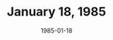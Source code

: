 ---
layout: episode
title: January 18, 1985
date: 1985-01-18
recording_status: complete
private_reel: Kool & The Gang
videos:
  - title: David Lee Roth - California Girls
  - title: Foreigner - I Want To Know What Love Is
  - title: Chaka Khan - This Is My Night
  - title: Hall & Oates - Method Of Modern Love
  - title: Tribute to Madonna (Borderline, Lucky Star, Like A Virgin)
  - title: Philip Bailey with Phil Collins - Easy Lover
  - title: Sheena Easton - Sugar Walls
  - title: Billy Ocean - Lover Boy
  - title: REO Speedwagon - Can't Fight This Feeling
  - title: Guiffria - Call To The Heart
  - title: John Hunter - Tragedy
  - title: Dennis De Young - Don't Wait For Heroes
notes: 
index_notes:  
---
